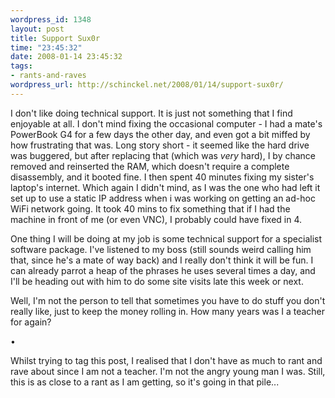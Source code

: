 ```yaml
--- 
wordpress_id: 1348
layout: post
title: Support Sux0r
time: "23:45:32"
date: 2008-01-14 23:45:32
tags: 
- rants-and-raves
wordpress_url: http://schinckel.net/2008/01/14/support-sux0r/
---
```

I don't like doing technical support. It is just not something that I find enjoyable at all. I don't mind fixing the occasional computer - I had a mate's PowerBook G4 for a few days the other day, and even got a bit miffed by how frustrating that was. Long story short - it seemed like the hard drive was buggered, but after replacing that (which was _very_ hard), I by chance removed and reinserted the RAM, which doesn't require a complete disassembly, and it booted fine. I then spent 40 minutes fixing my sister's laptop's internet. Which again I didn't mind, as I was the one who had left it set up to use a static IP address when i was working on getting an ad-hoc WiFi network going. It took 40 mins to fix something that if I had the machine in front of me (or even VNC), I probably could have fixed in 4.

One thing I will be doing at my job is some technical support for a specialist software package. I've listened to my boss (still sounds weird calling him that, since he's a mate of way back) and I really don't think it will be fun. I can already parrot a heap of the phrases he uses several times a day, and I'll be heading out with him to do some site visits late this week or next.

Well, I'm not the person to tell that sometimes you have to do stuff you don't really like, just to keep the money rolling in. How many years was I a teacher for again?

•

Whilst trying to tag this post, I realised that I don't have as much to rant and rave about since I am not a teacher. I'm not the angry young man I was. Still, this is as close to a rant as I am getting, so it's going in that pile...
